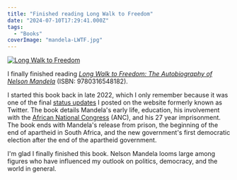 ```yaml
---
title: "Finished reading Long Walk to Freedom"
date: "2024-07-10T17:29:41.000Z"
tags: 
  - "Books"
coverImage: "mandela-LWTF.jpg"
---
```


[![Long Walk to Freedom](/img/note-images/mandela-LWTF-197x300.jpg)](https://bookshop.org/a/21729/9780316548182)

I finally finished reading _[Long Walk to Freedom: The Autobiography of Nelson Mandela](https://bookshop.org/a/21729/9780316548182)_ (ISBN: 9780316548182).

I started this book back in late 2022, which I only remember because it was one of the final [status updates](https://nicksimson.com/notes/148-2/) I posted on the website formerly known as Twitter. The book details Mandela's early life, education, his involvement with the [African National Congress](https://en.wikipedia.org/wiki/African_National_Congress) (ANC), and his 27 year imprisonment. The book ends with Mandela's release from prison, the beginning of the end of apartheid in South Africa, and the new government's first democratic election after the end of the apartheid government.

I'm glad I finally finished this book. Nelson Mandela looms large among figures who have influenced my outlook on politics, democracy, and the world in general.
